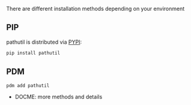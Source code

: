 There are different installation methods depending on your environment

## PIP

pathutil is distributed via [PYPI](https://pypi.org/):

```bash
pip install pathutil
```

## PDM

```bash
pdm add pathutil
```

* DOCME: more methods and details
